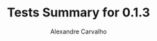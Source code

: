 ---
title: Tests Summary for 0.1.3
author: Alexandre Carvalho
menu_title: 0.1.3
category: surefire_reports
layout: iframe
iframe_url: /docs/0.1.3/site/surefire-report.html
order: 11
---